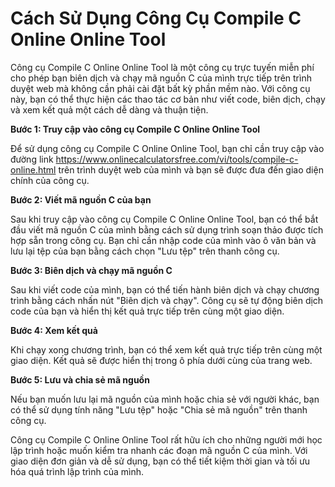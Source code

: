 Cách Sử Dụng Công Cụ Compile C Online Online Tool
=================================================

Công cụ Compile C Online Online Tool là một công cụ trực tuyến miễn phí cho phép bạn biên dịch và chạy mã nguồn C của mình trực tiếp trên trình duyệt web mà không cần phải cài đặt bất kỳ phần mềm nào. Với công cụ này, bạn có thể thực hiện các thao tác cơ bản như viết code, biên dịch, chạy và xem kết quả một cách dễ dàng và thuận tiện.

**Bước 1: Truy cập vào công cụ Compile C Online Online Tool**

Để sử dụng công cụ Compile C Online Online Tool, bạn chỉ cần truy cập vào đường link <https://www.onlinecalculatorsfree.com/vi/tools/compile-c-online.html> trên trình duyệt web của mình và bạn sẽ được đưa đến giao diện chính của công cụ.

**Bước 2: Viết mã nguồn C của bạn**

Sau khi truy cập vào công cụ Compile C Online Online Tool, bạn có thể bắt đầu viết mã nguồn C của mình bằng cách sử dụng trình soạn thảo được tích hợp sẵn trong công cụ. Bạn chỉ cần nhập code của mình vào ô văn bản và lưu lại tệp của bạn bằng cách chọn "Lưu tệp" trên thanh công cụ.

**Bước 3: Biên dịch và chạy mã nguồn C**

Sau khi viết code của mình, bạn có thể tiến hành biên dịch và chạy chương trình bằng cách nhấn nút "Biên dịch và chạy". Công cụ sẽ tự động biên dịch code của bạn và hiển thị kết quả trực tiếp trên cùng một giao diện.

**Bước 4: Xem kết quả**

Khi chạy xong chương trình, bạn có thể xem kết quả trực tiếp trên cùng một giao diện. Kết quả sẽ được hiển thị trong ô phía dưới cùng của trang web.

**Bước 5: Lưu và chia sẻ mã nguồn**

Nếu bạn muốn lưu lại mã nguồn của mình hoặc chia sẻ với người khác, bạn có thể sử dụng tính năng "Lưu tệp" hoặc "Chia sẻ mã nguồn" trên thanh công cụ.

Công cụ Compile C Online Online Tool rất hữu ích cho những người mới học lập trình hoặc muốn kiểm tra nhanh các đoạn mã nguồn C của mình. Với giao diện đơn giản và dễ sử dụng, bạn có thể tiết kiệm thời gian và tối ưu hóa quá trình lập trình của mình.